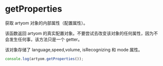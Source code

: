 # getProperties

获取 artyom 对象的内部属性（配置属性）。

该函数返回 artyom 的真实配置对象。不要尝试去改变该对象的任何属性，因为不会发生任何事，该方法只是一个 getter。

该对象存储了 language,speed,volume, isRecognizing 和 mode 属性。

```javascript
console.log(artyom.getProperties());
```